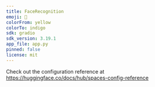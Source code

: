 ```yaml
---
title: FaceRecognition
emoji: 👀
colorFrom: yellow
colorTo: indigo
sdk: gradio
sdk_version: 3.19.1
app_file: app.py
pinned: false
license: mit
---
```


Check out the configuration reference at https://huggingface.co/docs/hub/spaces-config-reference
